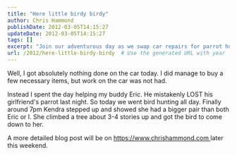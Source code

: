 ```yaml
---
title: "Here little birdy birdy"
author: Chris Hammond
publishDate: 2012-03-05T14:15:27
updateDate: 2012-03-05T14:15:27
tags: []
excerpt: "Join our adventurous day as we swap car repairs for parrot hunting, proving true friendship and bravery when Kendra shows us how it's done."
url: /2012/here-little-birdy-birdy  # Use the generated URL with year
---
```

<p>Well, I got absolutely nothing done on the car today. I did manage to buy a few necessary items, but work on the car was not had.</p> <p>Instead I spent the day helping my buddy Eric. He mistakenly LOST his girlfriend's parrot last night. So today we went bird hunting all day. Finally around 7pm Kendra stepped up and showed she had a bigger pair than both Eric or I. She climbed a tree about 3-4 stories up and got the bird to come down to her.</p> <p>A more detailed blog post will be on <a href="https://www.chrishammond.com">https://www.chrishammond.com </a>later this weekend.</p>

